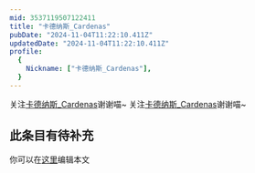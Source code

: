 ```yaml
---
mid: 3537119507122411
title: "卡德纳斯_Cardenas"
pubDate: "2024-11-04T11:22:10.411Z"
updatedDate: "2024-11-04T11:22:10.411Z"
profile:
  {
    Nickname: ["卡德纳斯_Cardenas"],
  }
---
```


关注[卡德纳斯_Cardenas](https://space.bilibili.com/3537119507122411)谢谢喵~ 关注[卡德纳斯_Cardenas](https://space.bilibili.com/3537119507122411)谢谢喵~

## 此条目有待补充
你可以在[这里](https://github.com/Yuhanawa/VTuber.ICU/edit/master/src/content/v/卡德纳斯_Cardenas/index.md)编辑本文
